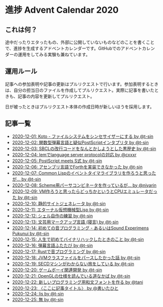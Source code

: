 # 進捗 Advent Calendar 2020

## これは何？

途中だったりエタったもの、外部に公開していないものなどのことを書くことで、進捗を生成するアドベントカレンダーです。GitHubでのアドベントカレンダーの運用をしてみる実験も兼ねています。

## 運用ルール

記事への参加表明や記事の更新はプルリクエストで行います。参加表明するときは、自分の担当日のファイルを作成してプルリクエスト。実際に記事を書いたときも、記事の内容を更新してプルリクエスト。

日が被ったときはプルリクエスト本体の作成日時が新しいほうを採用します。

## 記事一覧

- [2020-12-01: Koto - ファイルシステムをシンセサイザーにする by @t-sin](articles/2020-12-01.md)
- [2020-12-02: 関数型弾幕言語と疑似PostScriptインタプリタ by @t-sin](articles/2020-12-02.md)
- [2020-12-03: SBCLの改行コードをなんとかしようとした黒歴史 by @t-sin](articles/2020-12-03.md)
- [2020-12-04: lemでlanguage server protocolの対応 by @cxxxr](articles/2020-12-04.md)
- [2020-12-05: PostScript meets S式 by @t-sin](articles/2020-12-05.md)
- [2020-12-06: アセンブリ言語でForthを実装できなかった by @t-sin](articles/2020-12-06.md)
- [2020-12-07: Common Lispのイベントタイマライブラリを作ろうと思ったが… by @t-sin](articles/2020-12-07.md)
- [2020-12-08: Scheme用パーサコンビネータを作っているが... by @niyarin](articles/2020-12-08.md)
- [2020-12-09: VM作ろうと思ったらどっちかというとCPUエミュレータだった by @t-sin](articles/2020-12-09.md)
- [2020-12-10: 静的サイトジェネレータ by @t-sin](articles/2020-12-10.md)
- [2020-12-11: エターナル仮想機械型Lisp by @t-sin](articles/2020-12-11.md)
- [2020-12-12: シェル自作の練習 by @t-sin](articles/2020-12-12.md)
- [2020-12-13: 文芸用マークアップ言語 (寝言) by @t-sin](articles/2020-12-13.md)
- [2020-12-14: 初めての音プログラミング - あるいはSound Experimens Pukunui by @t-sin](articles/2020-12-14.md)
- [2020-12-15: 人生で初めてバイナリハックしたときのこと by @t-sin](articles/2020-12-15.md)
- [2020-12-16: 弾幕言語ふたたび by @t-sin](articles/2020-12-16.md)
- [2020-12-17: Rustで音プログラミング by @t-sin](articles/2020-12-17.md)
- [2020-12-18: JVMクラスファイルをパースしたかった話 by @t-sin](articles/2020-12-18.md)
- [2020-12-19: SECDマシンがわからない旅をしている by @t-sin](articles/2020-12-19.md)
- [2020-12-20: ゲームボーイ関連開発 by @t-sin](articles/2020-12-20.md)
- [2020-12-21: OpenGLの仕様を読んでいる道なかば by @t-sin](articles/2020-12-21.md)
- [2020-12-22: 新しいプログラミング用和文フォントを作る by @tani](articles/2020-12-22.md)
- [2020-12-23: 〈ここに記事タイトル〉 by @書いたひと](articles/2020-12-23.md)
- [2020-12-24: lis by @t-sin](articles/2020-12-24.md)
- [2020-12-25: 無 by @t-sin](articles/2020-12-25.md)

